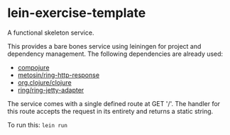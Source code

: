 # lein-exercise-template
A functional skeleton service.

This provides a bare bones service using leiningen for project and
dependency management. The following dependencies are already used:
- [compojure](https://github.com/weavejester/compojure)
- [metosin/ring-http-response](https://github.com/metosin/ring-http-response)
- [org.clojure/clojure](https://github.com/clojure/clojure)
- [ring/ring-jetty-adapter](https://github.com/ring-clojure/ring)

The service comes with a single defined route at GET '/'.
The handler for this route accepts the request in its entirety
and returns a static string.

To run this: `lein run`
